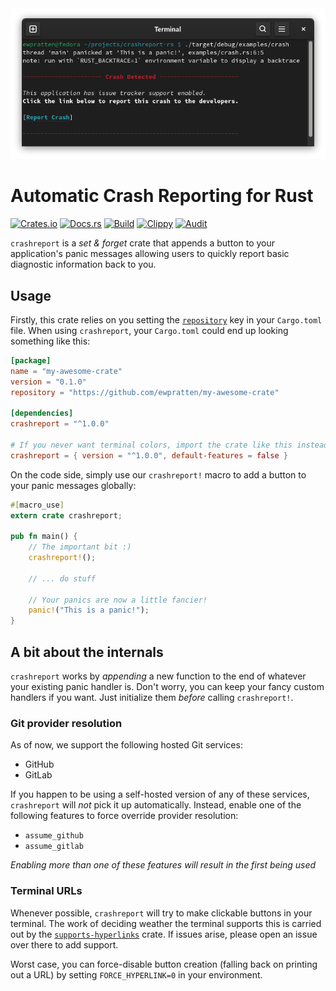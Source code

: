 <img src="https://github.com/Ewpratten/crashreport-rs/raw/master/crashreport_screenshot.png" style="margin:auto">

# Automatic Crash Reporting for Rust

[![Crates.io](https://img.shields.io/crates/v/crashreport)](https://crates.io/crates/crashreport) 
[![Docs.rs](https://docs.rs/crashreport/badge.svg)](https://docs.rs/crashreport) 
[![Build](https://github.com/Ewpratten/crashreport-rs/actions/workflows/build.yml/badge.svg)](https://github.com/Ewpratten/crashreport-rs/actions/workflows/build.yml)
[![Clippy](https://github.com/Ewpratten/crashreport-rs/actions/workflows/clippy.yml/badge.svg)](https://github.com/Ewpratten/crashreport-rs/actions/workflows/clippy.yml)
[![Audit](https://github.com/Ewpratten/crashreport-rs/actions/workflows/audit.yml/badge.svg)](https://github.com/Ewpratten/crashreport-rs/actions/workflows/audit.yml)


`crashreport` is a *set & forget* crate that appends a button to your application's panic messages allowing users to quickly report basic diagnostic information back to you.

## Usage

Firstly, this crate relies on you setting the [`repository`](https://doc.rust-lang.org/cargo/reference/manifest.html#the-repository-field) key in your `Cargo.toml` file. When using `crashreport`, your `Cargo.toml` could end up looking something like this:

```toml
[package]
name = "my-awesome-crate"
version = "0.1.0"
repository = "https://github.com/ewpratten/my-awesome-crate"

[dependencies]
crashreport = "^1.0.0"

# If you never want terminal colors, import the crate like this instead:
crashreport = { version = "^1.0.0", default-features = false }
```

On the code side, simply use our `crashreport!` macro to add a button to your panic messages globally:

```rust
#[macro_use]
extern crate crashreport;

pub fn main() {
    // The important bit :)
    crashreport!();

    // ... do stuff

    // Your panics are now a little fancier!
    panic!("This is a panic!");
}
```

## A bit about the internals

`crashreport` works by *appending* a new function to the end of whatever your existing panic handler is. Don't worry, you can keep your fancy custom handlers if you want. Just initialize them *before* calling `crashreport!`.

### Git provider resolution

As of now, we support the following hosted Git services:

- GitHub
- GitLab

If you happen to be using a self-hosted version of any of these services, `crashreport` will *not* pick it up automatically. Instead, enable one of the following features to force override provider resolution:

- `assume_github`
- `assume_gitlab`

*Enabling more than one of these features will result in the first being used*

### Terminal URLs

Whenever possible, `crashreport` will try to make clickable buttons in your terminal. The work of deciding weather the terminal supports this is carried out by the [`supports-hyperlinks`](https://github.com/zkat/supports-hyperlinks) crate. If issues arise, please open an issue over there to add support. 

Worst case, you can force-disable button creation (falling back on printing out a URL) by setting `FORCE_HYPERLINK=0` in your environment.